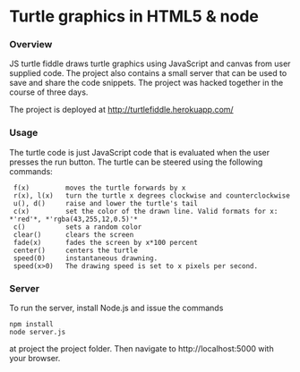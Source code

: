 Turtle graphics in HTML5 & node
===

### Overview

JS turtle fiddle draws turtle graphics using JavaScript and canvas from user supplied code.
The project also contains a small server that can be used to save and share the code snippets.
The project was hacked together in the course of three days.

The project is deployed at http://turtlefiddle.herokuapp.com/

### Usage

The turtle code is just JavaScript code that is evaluated when the user presses the run button. The turtle can be steered using the following commands:

     f(x)         moves the turtle forwards by x
     r(x), l(x)   turn the turtle x degrees clockwise and counterclockwise
     u(), d()     raise and lower the turtle's tail
     c(x)         set the color of the drawn line. Valid formats for x: *'red'*, *'rgba(43,255,12,0.5)'*
     c()          sets a random color
     clear()      clears the screen
     fade(x)      fades the screen by x*100 percent
     center()     centers the turtle
     speed(0)     instantaneous drawning. 
     speed(x>0)   The drawing speed is set to x pixels per second.
                  

### Server

To run the server, install Node.js and issue the commands

    npm install
    node server.js

at project the project folder. Then navigate to http://localhost:5000 with your browser.


